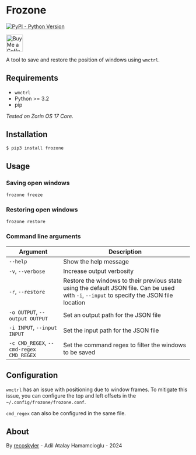 # Frozone

[![PyPI - Python Version](https://img.shields.io/pypi/pyversions/frozone)](https://pypi.org/project/frozone)

<a href='https://ko-fi.com/recoskyler' target='_blank'><img height='35' style='border:0px;height:46px;' src='https://az743702.vo.msecnd.net/cdn/kofi3.png?v=0' border='0' alt='Buy Me a Coffee at ko-fi.com' /></a>

A tool to save and restore the position of windows using `wmctrl`.

## Requirements

- `wmctrl`
- Python >= 3.2
- pip

*Tested on Zorin OS 17 Core.*

## Installation

```bash
$ pip3 install frozone
```

## Usage

### Saving open windows

`frozone freeze`

### Restoring open windows

`frozone restore`

### Command line arguments

|Argument|Description|
|---|---|
|`--help`|Show the help message|
|`-v`, `--verbose`|Increase output verbosity|
|`-r`, `--restore`|Restore the windows to their previous state using the default JSON file. Can be used with `-i`, `--input` to specify the JSON file location|
|`-o OUTPUT`, `--output OUTPUT`|Set an output path for the JSON file|
|`-i INPUT`, `--input INPUT`|Set the input path for the JSON file|
|`-c CMD_REGEX`, `--cmd-regex CMD_REGEX`|Set the command regex to filter the windows to be saved|

## Configuration

`wmctrl` has an issue with positioning due to window frames. To mitigate this issue, you can configure the top and left offsets in the `~/.config/frozone/frozone.conf`.

`cmd_regex` can also be configured in the same file.

## About

By [recoskyler](https://github.com/recoskyler) - Adil Atalay Hamamcioglu - 2024
